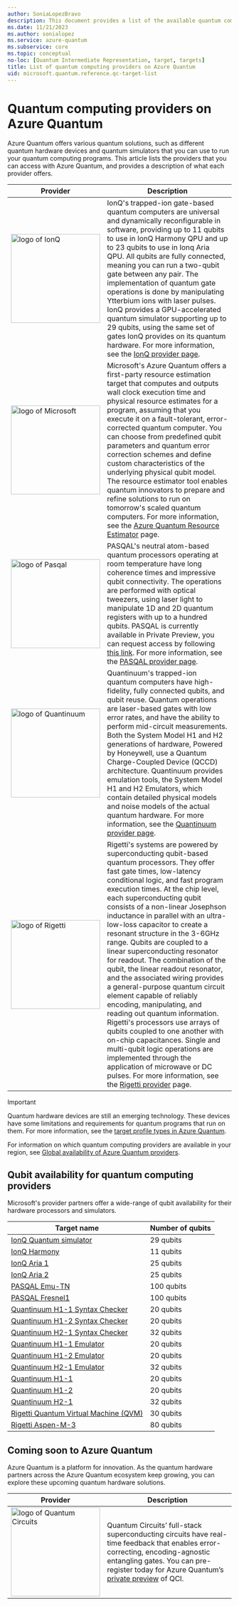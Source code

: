 ```yaml
---
author: SoniaLopezBravo
description: This document provides a list of the available quantum computing providers on Azure Quantum.
ms.date: 11/21/2023
ms.author: sonialopez
ms.service: azure-quantum
ms.subservice: core
ms.topic: conceptual
no-loc: [Quantum Intermediate Representation, target, targets]
title: List of quantum computing providers on Azure Quantum
uid: microsoft.quantum.reference.qc-target-list
---
```


# Quantum computing providers on Azure Quantum

Azure Quantum offers various quantum solutions, such as different quantum hardware devices and quantum simulators that you can use to run your quantum computing programs. This article lists the providers that you can access with Azure Quantum, and provides a description of what each provider offers.

| Provider | Description |
|---|---|
|<img src="~/media/logo-ionq2.png" alt="logo of IonQ" title="logo of IonQ" width="200" height="200"/>|IonQ's trapped-ion gate-based quantum computers are universal and dynamically reconfigurable in software, providing up to 11 qubits to use in IonQ Harmony QPU and up to 23 qubits to use in Ionq Aria QPU. All qubits are fully connected, meaning you can run a two-qubit gate between any pair. The implementation of quantum gate operations is done by manipulating Ytterbium ions with laser pulses. IonQ provides a GPU-accelerated quantum simulator supporting up to 29 qubits, using the same set of gates IonQ provides on its quantum hardware. For more information, see the [IonQ provider page](xref:microsoft.quantum.providers.ionq).|
|<img src="~/media/logo-microsoft2.png" alt="logo of Microsoft" title="logo of Microsoft" width="200" height="200"/>| Microsoft's Azure Quantum offers a first-party resource estimation target that computes and outputs wall clock execution time and physical resource estimates for a program, assuming that you execute it on a fault-tolerant, error-corrected quantum computer. You can choose from predefined qubit parameters and quantum error correction schemes and define custom characteristics of the underlying physical qubit model. The resource estimator tool enables quantum innovators to prepare and refine solutions to run on tomorrow's scaled quantum computers. For more information, see the [Azure Quantum Resource Estimator](xref:microsoft.quantum.overview.resources-estimator) page.|
|<img src="~/media/logo-pasqal.png" alt="logo of Pasqal" title="logo of Pasqal" width="200" height="200"/>|PASQAL's neutral atom-based quantum processors operating at room temperature have long coherence times and impressive qubit connectivity. The operations are performed with optical tweezers, using laser light to manipulate 1D and 2D quantum registers with up to a hundred qubits. PASQAL is currently available in Private Preview, you can request access by following [this link](https://aka.ms/AQ/PrivatePreviewRequest). For more information, see the [PASQAL provider page](xref:microsoft.quantum.providers.pasqal).|
|<img src="~/media/logo-quantinuum.svg" alt="logo of Quantinuum" title="logo of Quantinuum" width="200" height="200"/>| Quantinuum's trapped-ion quantum computers have high-fidelity, fully connected qubits, and qubit reuse. Quantum operations are laser-based gates with low error rates, and have the ability to perform mid-circuit measurements. Both the System Model H1 and H2 generations of hardware, Powered by Honeywell, use a Quantum Charge-Coupled Device (QCCD) architecture. Quantinuum provides emulation tools, the System Model H1 and H2 Emulators, which contain detailed physical models and noise models of the actual quantum hardware. For more information, see the [Quantinuum provider page](xref:microsoft.quantum.providers.quantinuum). |
|<img src="~/media/logo-rigetti.png" alt="logo of Rigetti" title="logo of Rigetti" width="200" height="200"/> | Rigetti's systems are powered by superconducting qubit-based quantum processors. They offer fast gate times, low-latency conditional logic, and fast program execution times. At the chip level, each superconducting qubit consists of a non-linear Josephson inductance in parallel with an ultra-low-loss capacitor to create a resonant structure in the 3-6GHz range. Qubits are coupled to a linear superconducting resonator for readout. The combination of the qubit, the linear readout resonator, and the associated wiring provides a general-purpose quantum circuit element capable of reliably encoding, manipulating, and reading out quantum information. Rigetti's processors use arrays of qubits coupled to one another with on-chip capacitances. Single and multi-qubit logic operations are implemented through the application of microwave or DC pulses.  For more information, see the [Rigetti provider](xref:microsoft.quantum.providers.rigetti) page.|


> [!IMPORTANT]
> Quantum hardware devices are still an emerging technology. These devices have some limitations and requirements for quantum programs that run on them. For more information, see the [target profile types in Azure Quantum](xref:microsoft.quantum.target-profiles). 

For information on which quantum computing providers are available in your region, see [Global availability of Azure Quantum providers](xref:microsoft.quantum.provider-availability).

## Qubit availability for quantum computing providers

Microsoft's provider partners offer a wide-range of qubit availability for their hardware processors and simulators. 

|Target name |	Number of qubits|
|---|---|
|[IonQ Quantum simulator](xref:microsoft.quantum.providers.ionq#quantum-simulator)	|29 qubits|	
|[IonQ Harmony](xref:microsoft.quantum.providers.ionq#ionq-harmony-quantum-computer) |11 qubits	|
|[IonQ Aria 1](xref:microsoft.quantum.providers.ionq#ionq-aria-quantum-computer) |25 qubits	|
|[IonQ Aria 2](xref:microsoft.quantum.providers.ionq#ionq-aria-quantum-computer) |25 qubits	|
|[PASQAL Emu-TN](xref:microsoft.quantum.providers.pasqal#emulator)|100 qubits|
|[PASQAL Fresnel1](xref:microsoft.quantum.providers.pasqal#fresnel1)|100 qubits|
|[Quantinuum H1-1 Syntax Checker](xref:microsoft.quantum.providers.quantinuum#syntax-checkers) |20 qubits| 
|[Quantinuum H1-2 Syntax Checker](xref:microsoft.quantum.providers.quantinuum#syntax-checkers) |20 qubits|
|[Quantinuum H2-1 Syntax Checker](xref:microsoft.quantum.providers.quantinuum#syntax-checkers) |32 qubits|
|[Quantinuum H1-1 Emulator](xref:microsoft.quantum.providers.quantinuum#system-model-h1-emulators) | 20 qubits| 
|[Quantinuum H1-2 Emulator](xref:microsoft.quantum.providers.quantinuum#system-model-h1-emulators)| 20 qubits|
|[Quantinuum H2-1 Emulator](xref:microsoft.quantum.providers.quantinuum#system-model-h2-emulator)| 32 qubits|
|[Quantinuum H1-1](xref:microsoft.quantum.providers.quantinuum#system-model-h1)|20 qubits|
|[Quantinuum H1-2](xref:microsoft.quantum.providers.quantinuum#system-model-h1)| 20 qubits|
|[Quantinuum H2-1](xref:microsoft.quantum.providers.quantinuum#system-model-h2)| 32 qubits|
|[Rigetti Quantum Virtual Machine (QVM)](xref:microsoft.quantum.providers.rigetti#simulators) |30 qubits|  
|[Rigetti Aspen-M-3](xref:microsoft.quantum.providers.rigetti#aspen-m-3) |80 qubits| 



## Coming soon to Azure Quantum

Azure Quantum is a platform for innovation. As the quantum hardware partners across the Azure Quantum ecosystem keep growing, you can explore these upcoming quantum hardware solutions.

| Provider | Description  |
|---|---|
|<img src="~/media/logo-qci.png" alt="logo of Quantum Circuits" title="logo of Quantum Circuits" width="200" height="200"/>| Quantum Circuits’ full-stack superconducting circuits have real-time feedback that enables error-correcting, encoding-agnostic entangling gates. You can pre-register today for Azure Quantum’s [private preview](https://customervoice.microsoft.com/Pages/ResponsePage.aspx?id=v4j5cvGGr0GRqy180BHbRxm1OO5DJVRBs-fh9Rmd-nRURVRKVUJDM05WV1hDRlU2OFFZUlhUN1Q4SCQlQCN0PWcu) of QCI. |

